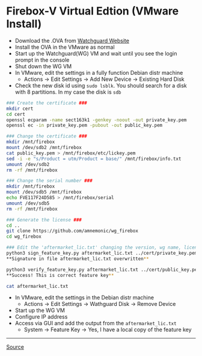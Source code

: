 # Firebox-V Virtual Edtion (VMware Install)
* Download the .OVA from [Watchguard Website](https://software.watchguard.com/SoftwareDownloads?current=true&familyId=a2R2A000001YGvTUAW)
* Install the OVA in the VMware as normal
* Start up the Watchguard(WG) VM and wait until you see the login prompt in the console
* Shut down the WG VM
* In VMware, edit the settings in a fully function Debian distr machine
    * Actions -> Edit Settings -> Add New Device -> Existing Hard Disk
* Check the new disk id using ```sudo lsblk```. You should search for a disk with 8 partitions. In my case the disk is ```sdb```
```bash
### Create the certificate ###
mkdir cert
cd cert
openssl ecparam -name sect163k1 -genkey -noout -out private_key.pem
openssl ec -in private_key.pem -pubout -out public_key.pem

### Change the certificate ###
mkdir /mnt/firebox
mount /dev/sdb2 /mnt/firebox
cat public_key.pem > /mnt/firebox/etc/lickey.pem
sed -i -e "s/Product = utm/Product = base/" /mnt/firebox/info.txt
umount /dev/sdb2
rm -rf /mnt/firebox

### Change the serial number ###
mkdir /mnt/firebox
mount /dev/sdb5 /mnt/firebox
echo FVE117F24D585 > /mnt/firebox/serial
umount /dev/sdb5
rm -rf /mnt/firebox

### Generate the license ###
cd ..
git clone https://github.com/amnemonic/wg_firebox
cd wg_firebox

### Edit the 'aftermarket_lic.txt' changing the version, wg name, licenses and expiration dates ###
python3 sign_feature_key.py aftermarket_lic.txt ../cert/private_key.pem
**Signature in file aftermarket_lic.txt overwritten**

python3 verify_feature_key.py aftermarket_lic.txt ../cert/public_key.pem
**Success! This is correct feature key**

cat aftermarket_lic.txt
```
* In VMware, edit the settings in the Debian distr machine
    * Actions -> Edit Settings -> Wathguard Disk -> Remove Device
* Start up the WG VM
* Configure IP address 
* Access via GUI and add the output from the ```aftermarket_lic.txt```
    * System -> Feature Key -> Yes, I have a local copy of the feature key
    

----
[Source](https://github.com/amnemonic/wg_firebox/issues/4#issuecomment-3312606483)

